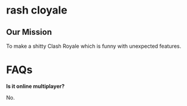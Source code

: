 # rash cloyale

## Our Mission
To make a shitty Clash Royale which is funny with unexpected 
features.

# FAQs

**Is it online multiplayer?**

No.